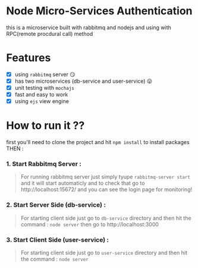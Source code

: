 # Node Micro-Services Authentication
this is a microservice built with rabbitmq and nodejs and using with RPC(remote procdural call) method 

# Features 
- [x] using `rabbitmq` server :smirk:
- [x] has two microservices (db-service and user-service) :stuck_out_tongue:
- [x] unit testing with `mochajs`
- [x] fast and easy to work 
- [x] using `ejs` view engine 

# How to run it ??
first you'll need to clone the project and hit `npm install` to install packages THEN :
### 1. Start Rabbitmq Server :
>  For running rabbitmq server just simply tyupe `rabbitmq-server start` and it will start automaticly and to check that go to http://localhost:15672/ and you can see the login page for monitoring!

### 2. Start Server Side (db-service) :
> For starting client side just go to `db-service` directory and then hit the command : `node server` then go to http://localhost:3000

### 3. Start Client Side (user-service) :
> For starting client side just go to `user-service` directory and then hit the command : `node server` 

